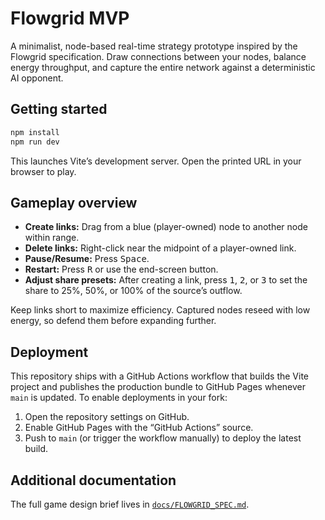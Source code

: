 # Flowgrid MVP

A minimalist, node-based real-time strategy prototype inspired by the Flowgrid specification. Draw connections between your nodes, balance energy throughput, and capture the entire network against a deterministic AI opponent.

## Getting started

```bash
npm install
npm run dev
```

This launches Vite’s development server. Open the printed URL in your browser to play.

## Gameplay overview

- **Create links:** Drag from a blue (player-owned) node to another node within range.
- **Delete links:** Right-click near the midpoint of a player-owned link.
- **Pause/Resume:** Press <kbd>Space</kbd>.
- **Restart:** Press <kbd>R</kbd> or use the end-screen button.
- **Adjust share presets:** After creating a link, press <kbd>1</kbd>, <kbd>2</kbd>, or <kbd>3</kbd> to set the share to 25%, 50%, or 100% of the source’s outflow.

Keep links short to maximize efficiency. Captured nodes reseed with low energy, so defend them before expanding further.

## Deployment

This repository ships with a GitHub Actions workflow that builds the Vite project and publishes the production bundle to GitHub Pages whenever `main` is updated. To enable deployments in your fork:

1. Open the repository settings on GitHub.
2. Enable GitHub Pages with the “GitHub Actions” source.
3. Push to `main` (or trigger the workflow manually) to deploy the latest build.

## Additional documentation

The full game design brief lives in [`docs/FLOWGRID_SPEC.md`](docs/FLOWGRID_SPEC.md).
